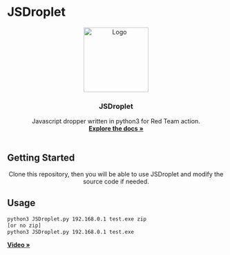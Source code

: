 # JSDroplet

<p align="center">
  <a href="https://github.com/VICXOR/dnslookup/blob/main/dnslookup">
    <img src="https://i.imgur.com/iVT9l4M.png" alt="Logo" width="150" height="150">
  </a>

  <h3 align="center">JSDroplet</h3>

  <p align="center">
    Javascript dropper written in python3 for Red Team action.
    <br />
    <a href="https://github.com/VICXOR/JSDroplet/blob/master/README.md"><strong>Explore the docs »</strong></a>
    <br />
    <br />
  </p>
</p>

## Getting Started
<p align="center">
Clone this repository, then you will be able to use JSDroplet and modify the source code if needed.
</p>

## Usage
 ```sh
python3 JSDroplet.py 192.168.0.1 test.exe zip
[or no zip]
python3 JSDroplet.py 192.168.0.1 test.exe
```
<a href="https://github.com/VICXOR/JSDroplet/blob/master/README.md"><strong>Video »</strong></a>
